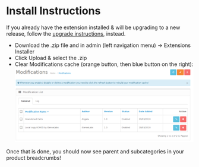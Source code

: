 # Install Instructions
If you already have the extension installed & will be upgrading to a new release, follow the [upgrade instructions](upgrade-instructions.md), instead.

* Download the .zip file and in admin (left navigation menu) -> Extensions Installer
* Click Upload & select the .zip
* Clear Modifications cache (orange button, then blue button on the right):
![clear modifications](./img/clear-mods.png)

Once that is done, you should now see parent and subcategories in your product breadcrumbs!
